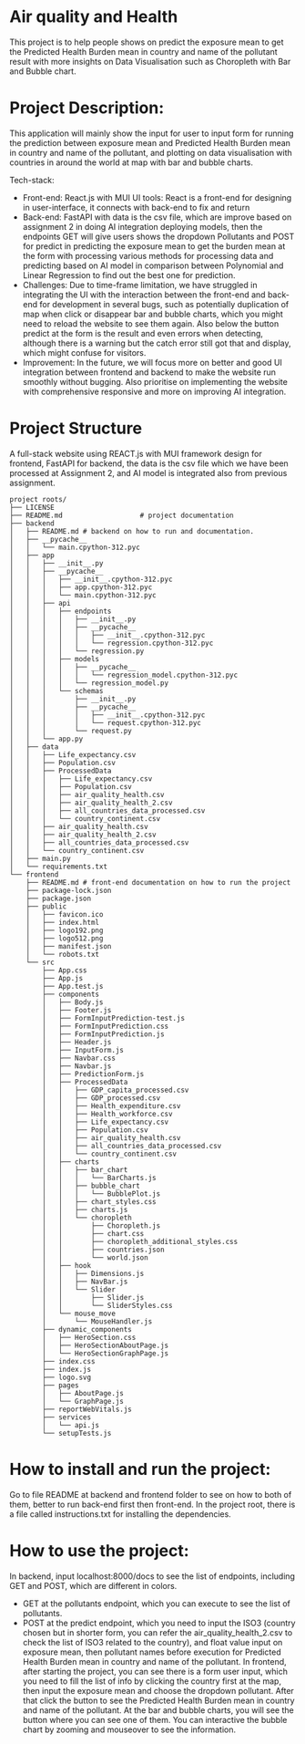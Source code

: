 # Air quality and Health
This project is to help people shows on predict the exposure mean to get the Predicted Health Burden mean in country and name of the pollutant result with more insights on Data Visualisation such as Choropleth with Bar and Bubble chart. 

# Project Description:
This application will mainly show the input for user to input form for running the prediction between exposure mean and Predicted Health Burden mean in country and name of the pollutant, and plotting on data visualisation with countries in around the world at map with bar and bubble charts.

Tech-stack:
* Front-end: React.js with MUI UI tools: React is a front-end for designing in user-interface, it connects with back-end to fix and return
* Back-end: FastAPI with data is the csv file, which are improve based on assignment 2 in doing AI integration deploying models, then the endpoints GET will give users shows the dropdown Pollutants and POST for predict in predicting the exposure mean to get the burden mean at the form with processing various methods for processing data and predicting based on AI model in comparison between Polynomial and Linear Regression to find out the best one for prediction.  
* Challenges: Due to time-frame limitation, we have struggled in integrating the UI with the interaction between the front-end and back-end for development in several bugs, such as potentially duplication of map when click or disappear bar and bubble charts, which you might need to reload the website to see them again. Also below the button predict at the form is the result and even errors when detecting, although there is a warning but the catch error still got that and display, which might confuse for visitors.
* Improvement: In the future, we will focus more on better and good UI integration between frontend and backend to make the website run smoothly without bugging. Also prioritise on implementing the website with comprehensive responsive and more on improving AI integration.


# Project Structure
A full-stack website using REACT.js with MUI framework design for frontend, FastAPI for backend, the data is the csv file which we have been processed at Assignment 2, and AI model is integrated also from previous assignment. 
```plaintext
project roots/
├── LICENSE
├── README.md                   # project documentation
├── backend
│   ├── README.md # backend on how to run and documentation. 
│   ├── __pycache__
│   │   └── main.cpython-312.pyc
│   ├── app
│   │   ├── __init__.py
│   │   ├── __pycache__
│   │   │   ├── __init__.cpython-312.pyc
│   │   │   ├── app.cpython-312.pyc
│   │   │   └── main.cpython-312.pyc
│   │   ├── api
│   │   │   ├── endpoints
│   │   │   │   ├── __init__.py
│   │   │   │   ├── __pycache__
│   │   │   │   │   ├── __init__.cpython-312.pyc
│   │   │   │   │   └── regression.cpython-312.pyc
│   │   │   │   └── regression.py
│   │   │   ├── models
│   │   │   │   ├── __pycache__
│   │   │   │   │   └── regression_model.cpython-312.pyc
│   │   │   │   └── regression_model.py
│   │   │   └── schemas
│   │   │       ├── __init__.py
│   │   │       ├── __pycache__
│   │   │       │   ├── __init__.cpython-312.pyc
│   │   │       │   └── request.cpython-312.pyc
│   │   │       └── request.py
│   │   └── app.py
│   ├── data
│   │   ├── Life_expectancy.csv
│   │   ├── Population.csv
│   │   ├── ProcessedData
│   │   │   ├── Life_expectancy.csv
│   │   │   ├── Population.csv
│   │   │   ├── air_quality_health.csv
│   │   │   ├── air_quality_health_2.csv
│   │   │   ├── all_countries_data_processed.csv
│   │   │   └── country_continent.csv
│   │   ├── air_quality_health.csv
│   │   ├── air_quality_health_2.csv
│   │   ├── all_countries_data_processed.csv
│   │   └── country_continent.csv
│   ├── main.py
│   └── requirements.txt
└── frontend
    ├── README.md # front-end documentation on how to run the project
    ├── package-lock.json
    ├── package.json
    ├── public
    │   ├── favicon.ico
    │   ├── index.html
    │   ├── logo192.png
    │   ├── logo512.png
    │   ├── manifest.json
    │   └── robots.txt
    └── src
        ├── App.css
        ├── App.js
        ├── App.test.js
        ├── components
        │   ├── Body.js
        │   ├── Footer.js
        │   ├── FormInputPrediction-test.js
        │   ├── FormInputPrediction.css
        │   ├── FormInputPrediction.js
        │   ├── Header.js
        │   ├── InputForm.js
        │   ├── Navbar.css
        │   ├── Navbar.js
        │   ├── PredictionForm.js
        │   ├── ProcessedData
        │   │   ├── GDP_capita_processed.csv
        │   │   ├── GDP_processed.csv
        │   │   ├── Health_expenditure.csv
        │   │   ├── Health_workforce.csv
        │   │   ├── Life_expectancy.csv
        │   │   ├── Population.csv
        │   │   ├── air_quality_health.csv
        │   │   ├── all_countries_data_processed.csv
        │   │   └── country_continent.csv
        │   ├── charts
        │   │   ├── bar_chart
        │   │   │   └── BarCharts.js
        │   │   ├── bubble_chart
        │   │   │   └── BubblePlot.js
        │   │   ├── chart_styles.css
        │   │   ├── charts.js
        │   │   └── choropleth
        │   │       ├── Choropleth.js
        │   │       ├── chart.css
        │   │       ├── choropleth_additional_styles.css
        │   │       ├── countries.json
        │   │       └── world.json
        │   ├── hook
        │   │   ├── Dimensions.js
        │   │   ├── NavBar.js
        │   │   └── Slider
        │   │       ├── Slider.js
        │   │       └── SliderStyles.css
        │   └── mouse_move
        │       └── MouseHandler.js
        ├── dynamic_components
        │   ├── HeroSection.css
        │   ├── HeroSectionAboutPage.js
        │   └── HeroSectionGraphPage.js
        ├── index.css
        ├── index.js
        ├── logo.svg
        ├── pages
        │   ├── AboutPage.js
        │   └── GraphPage.js
        ├── reportWebVitals.js
        ├── services
        │   └── api.js
        └── setupTests.js
```

# How to install and run the project: 
Go to file README at backend and frontend folder to see on how to both of them, better to run back-end first then front-end.
In the project root, there is a file called instructions.txt for installing the dependencies. 

# How to use the project:
In backend, input localhost:8000/docs to see the list of endpoints, including GET and POST, which are different in colors.
* GET at the pollutants endpoint, which you can execute to see the list of pollutants.
* POST at the predict endpoint, which you need to input the ISO3 (country chosen but in shorter form, you can refer the air_quality_health_2.csv to check the list of ISO3 related to the country), and float value input on exposure mean, then pollutant names before execution for Predicted Health Burden mean in country and name of the pollutant.
In frontend, after starting the project, you can see there is a form user input, which you need to fill the list of info by clicking the country first at the map, then input the exposure mean and choose the dropdown pollutant. After that click the button to see the Predicted Health Burden mean in country and name of the pollutant. At the bar and bubble charts, you will see the button where you can see one of them. You can interactive the bubble chart by zooming and mouseover to see the information. 
